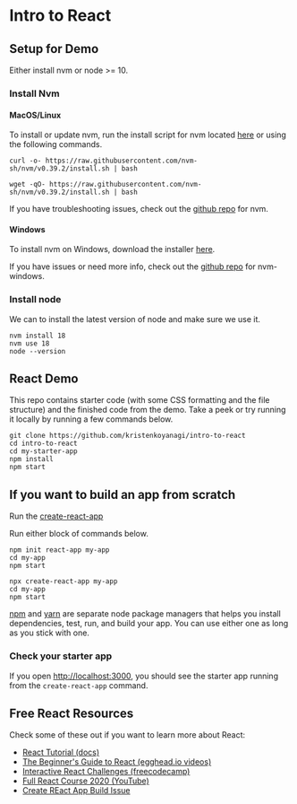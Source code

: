 # Intro to React 

## Setup for Demo

Either install nvm or node >= 10.

### Install Nvm

#### MacOS/Linux

To install or update nvm, run the install script for nvm located [here](https://github.com/nvm-sh/nvm/blob/v0.39.2/install.sh) or using the following commands. 

```
curl -o- https://raw.githubusercontent.com/nvm-sh/nvm/v0.39.2/install.sh | bash
```
```
wget -qO- https://raw.githubusercontent.com/nvm-sh/nvm/v0.39.2/install.sh | bash
```

If you have troubleshooting issues, check out the [github repo](https://github.com/nvm-sh/nvm#troubleshooting-on-linux) for nvm.

#### Windows 

To install nvm on Windows, download the installer [here](https://github.com/coreybutler/nvm-windows/releases).

If you have issues or need more info, check out the [github repo](https://github.com/coreybutler/nvm-windows) for nvm-windows.

### Install node

We can to install the latest version of node and make sure we use it.

```
nvm install 18
nvm use 18
node --version
```

## React Demo

This repo contains starter code (with some CSS formatting and the file structure) and the finished code from the demo. Take a peek or try running it locally by running a few commands below. 

```
git clone https://github.com/kristenkoyanagi/intro-to-react
cd intro-to-react
cd my-starter-app
npm install
npm start
```

## If you want to build an app from scratch

Run the [create-react-app](https://reactjs.org/docs/create-a-new-react-app.html)

Run either block of commands below.
```
npm init react-app my-app
cd my-app
npm start
```
``` 
npx create-react-app my-app
cd my-app
npm start
```

[npm](https://www.npmjs.com/) and [yarn](https://yarnpkg.com/) are separate node package managers that helps you install dependencies, test, run, and build your app. You can use either one as long as you stick with one.


### Check your starter app

If you open [http://localhost:3000](http://localhost:3000), you should see the starter app running from the `create-react-app` command.


## Free React Resources
Check some of these out if you want to learn more about React:
- [React Tutorial (docs)](https://reactjs.org/tutorial/tutorial.html)
- [The Beginner's Guide to React (egghead.io videos)](https://egghead.io/courses/the-beginner-s-guide-to-react)
- [Interactive React Challenges (freecodecamp)](https://www.freecodecamp.org/learn/front-end-libraries/react/)
- [Full React Course 2020 (YouTube)](https://www.youtube.com/watch?v=4UZrsTqkcW4)
- [Create REact App Build Issue](https://create-react-app.dev/docs/deployment/#serving-the-same-build-from-different-paths)